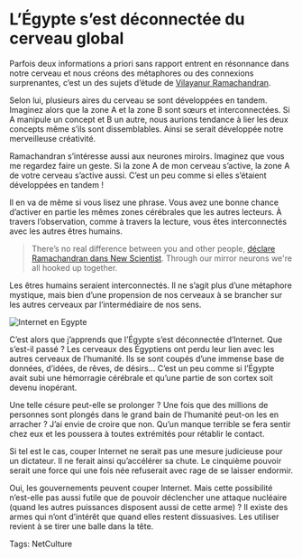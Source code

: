 # L’Égypte s’est déconnectée du cerveau global

Parfois deux informations a priori sans rapport entrent en résonnance dans notre cerveau et nous créons des métaphores ou des connexions surprenantes, c’est un des sujets d’étude de [Vilayanur Ramachandran](http://en.wikipedia.org/wiki/Vilayanur_S._Ramachandran).

Selon lui, plusieurs aires du cerveau se sont développées en tandem. Imaginez alors que la zone A et la zone B sont sœurs et interconnectées. Si A manipule un concept et B un autre, nous aurions tendance à lier les deux concepts même s’ils sont dissemblables. Ainsi se serait développée notre merveilleuse créativité.

Ramachandran s’intéresse aussi aux neurones miroirs. Imaginez que vous me regardez faire un geste. Si la zone A de mon cerveau s’active, la zone A de votre cerveau s’active aussi. C’est un peu comme si elles s’étaient développées en tandem !

Il en va de même si vous lisez une phrase. Vous avez une bonne chance d’activer en partie les mêmes zones cérébrales que les autres lecteurs. À travers l’observation, comme à travers la lecture, vous êtes interconnectés avec les autres êtres humains.

> There’s no real difference between you and other people, [déclare Ramachandran dans New Scientist](http://www.newscientist.com/article/mg20927945.300-v-s-ramachandran-mind-metaphor-and-mirror-neurons.html). Through our mirror neurons we're all hooked up together.

Les êtres humains seraient interconnectés. Il ne s’agit plus d’une métaphore mystique, mais bien d’une propension de nos cerveaux à se brancher sur les autres cerveaux par l’intermédiaire de nos sens.

![Internet en Egypte](http://blog.tcrouzet.comhttps://tcrouzet.com/images_tc/2011/01/courbe-du-trafic-internet-1-450x224.jpg)

C’est alors que j’apprends que l’Égypte s’est déconnectée d’Internet. Que s’est-il passé ? Les cerveaux des Égyptiens ont perdu leur lien avec les autres cerveaux de l’humanité. Ils se sont coupés d’une immense base de données, d’idées, de rêves, de désirs… C’est un peu comme si l’Égypte avait subi une hémorragie cérébrale et qu’une partie de son cortex soit devenu inopérant.

Une telle césure peut-elle se prolonger ? Une fois que des millions de personnes sont plongés dans le grand bain de l’humanité peut-on les en arracher ? J’ai envie de croire que non. Qu’un manque terrible se fera sentir chez eux et les poussera à toutes extrémités pour rétablir le contact.

Si tel est le cas, couper Internet ne serait pas une mesure judicieuse pour un dictateur. Il ne ferait ainsi qu’accélérer sa chute. Le cinquième pouvoir serait une force qui une fois née refuserait avec rage de se laisser endormir.

Oui, les gouvernements peuvent couper Internet. Mais cette possibilité n’est-elle pas aussi futile que de pouvoir déclencher une attaque nucléaire (quand les autres puissances disposent aussi de cette arme) ? Il existe des armes qui n’ont d’intérêt que quand elles restent dissuasives. Les utiliser revient à se tirer une balle dans la tête.

Tags: NetCulture